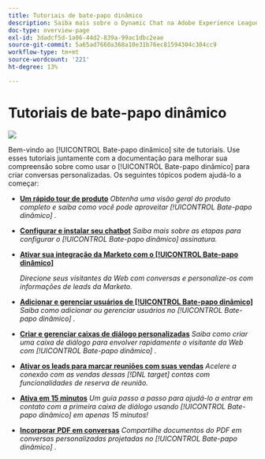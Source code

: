```yaml
---
title: Tutoriais de bate-papo dinâmico
description: Saiba mais sobre o Dynamic Chat na Adobe Experience League. Use estes tutoriais junto à documentação para melhorar sua compreensão de como usar o Dynamic Chat para criar conversas personalizadas.
doc-type: overview-page
exl-id: 3dadcf5d-1a06-44d2-839a-99ac1dbc2eae
source-git-commit: 5a65ad7660a368a10e31b76ec81594304c304cc9
workflow-type: tm+mt
source-wordcount: '221'
ht-degree: 13%

---
```


# Tutoriais de bate-papo dinâmico

![](assets/dynamic-chat-header.png)

Bem-vindo ao [!UICONTROL Bate-papo dinâmico]  site de tutoriais. Use esses tutoriais juntamente com a documentação para melhorar sua compreensão sobre como usar o [!UICONTROL Bate-papo dinâmico]  para criar conversas personalizadas. Os seguintes tópicos podem ajudá-lo a começar:

* **[Um rápido tour de produto](product-tour.md)**
   *Obtenha uma visão geral do produto completo e saiba como você pode aproveitar [!UICONTROL Bate-papo dinâmico] .*
* **[Configurar e instalar seu chatbot](setup.md)**
   *Saiba mais sobre as etapas para configurar o [!UICONTROL Bate-papo dinâmico]  assinatura.*
* **[Ativar sua integração da Marketo com o [!UICONTROL Bate-papo dinâmico]](marketo-integration.md)**

   *Direcione seus visitantes da Web com conversas e personalize-os com informações de leads da Marketo.*
* **[Adicionar e gerenciar usuários de [!UICONTROL Bate-papo dinâmico]](user-management.md)**
   *Saiba como adicionar ou gerenciar usuários no [!UICONTROL Bate-papo dinâmico] .*
* **[Criar e gerenciar caixas de diálogo personalizadas](dialogue-management.md)**
   *Saiba como criar uma caixa de diálogo para envolver rapidamente o visitante da Web com [!UICONTROL Bate-papo dinâmico] .*
* **[Ativar os leads para marcar reuniões com suas vendas](meeting-booking.md)**
   *Acelere a conexão com as vendas dessas [!DNL target] contas com funcionalidades de reserva de reunião.*
* **[Ativa em 15 minutos](go-live-in-15-minutes.md)**
   *Um guia passo a passo para ajudá-lo a entrar em contato com a primeira caixa de diálogo usando [!UICONTROL Bate-papo dinâmico]  em apenas 15 minutos!*
* **[Incorporar PDF em conversas](document-cloud-integration.md)**
   *Compartilhe documentos do PDF em conversas personalizadas projetadas no [!UICONTROL Bate-papo dinâmico] .*


